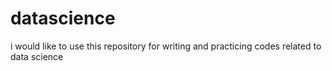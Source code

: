 # datascience
i would like to use this repository for writing and practicing codes related to data science 
